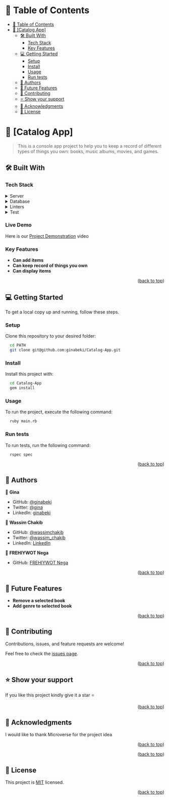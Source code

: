 <a name="readme-top"></a>

# 📗 Table of Contents

- [📗 Table of Contents](#-table-of-contents)
- [📖 \[Catalog App\] ](#-catalog-app-)
  - [🛠 Built With ](#-built-with-)
    - [Tech Stack ](#tech-stack-)
    - [Key Features ](#key-features-)
  - [💻 Getting Started ](#-getting-started-)
    - [Setup](#setup)
    - [Install](#install)
    - [Usage](#usage)
    - [Run tests](#run-tests)
  - [👥 Authors ](#-authors-)
  - [🔭 Future Features ](#-future-features-)
  - [🤝 Contributing ](#-contributing-)
  - [⭐️ Show your support ](#️-show-your-support-)
  - [🙏 Acknowledgments ](#-acknowledgments-)
  - [📝 License ](#-license-)

<!-- PROJECT DESCRIPTION -->

# 📖 [Catalog App] <a name="about-project"></a>

> This is a console app project to help you to keep a record of different types of things you own: books, music albums, movies, and games.

## 🛠 Built With <a name="built-with"></a>

### Tech Stack <a name="tech-stack"></a>

<details>
  <summary>Server</summary>
  <ul>
    <li><a href="https://ruby-lang.org/">Ruby</a></li>
  </ul>
</details>

<details>
<summary>Database</summary>
  <ul>
    <li><a href="https://www.postgresql.org/">PostgreSQL</a></li>
  </ul>
</details>

<details>
  <summary>Linters</summary>
  <ul>
    <li><a href="https://rubocop.org/">Ruby</a></li>
  </ul>
</details>

<details>
  <summary>Test</summary>
  <ul>
    <li><a href="https://rspec.info/">Ruby</a></li>
  </ul>
</details>

<!-- Features -->

### Live Demo
Here is our [Project Demonstration](https://drive.google.com/file/d/1fNbR7qRk2IRTqIK_1MRUqEWLOV4nMGam/view?usp=sharing) video


### Key Features <a name="key-features"></a>

- **Can add items**
- **Can keep record of things you own**
- **Can display items**

<p align="right">(<a href="#readme-top">back to top</a>)</p>

## 💻 Getting Started <a name="getting-started"></a>

To get a local copy up and running, follow these steps.

### Setup

Clone this repository to your desired folder:


```sh
  cd PATH
  git clone git@github.com:ginabeki/Catalog-App.git
```

### Install

Install this project with:

```sh
  cd Catalog-App
  gem install
```

### Usage

To run the project, execute the following command:

```sh
  ruby main.rb
```

### Run tests

To run tests, run the following command:


```sh
  rspec spec
```


<p align="right">(<a href="#readme-top">back to top</a>)</p>

<!-- AUTHORS -->

## 👥 Authors <a name="authors"></a>

👤 **Gina**

- GitHub: [@ginabeki](https://github.com/ginabeki)
- Twitter: [@gina](https://twitter.com/ginabeki)
- LinkedIn: [ginabeki](https://linkedin.com/in/ginabeki)

👤 **Wassim Chakib**

- GitHub: [@wassimchakib](https://github.com/wassimchakib)
- Twitter: [@wassim_chakib](https://twitter.com/wassim_chakib)
- LinkedIn: [LinkedIn](https://www.linkedin.com/in/wassimchakib/)

👤 **FREHIYWOT Nega**
- GitHub: [FREHIYWOT Nega](https://github.com/frnega)

<p align="right">(<a href="#readme-top">back to top</a>)</p>

<!-- FUTURE FEATURES -->

## 🔭 Future Features <a name="future-features"></a>

- **Remove a selected book**
- **Add genre to selected book**

<p align="right">(<a href="#readme-top">back to top</a>)</p>

<!-- CONTRIBUTING -->

## 🤝 Contributing <a name="contributing"></a>

Contributions, issues, and feature requests are welcome!

Feel free to check the [issues page](https://github.com/ginabeki/Catalog-App/issues).

<p align="right">(<a href="#readme-top">back to top</a>)</p>

<!-- SUPPORT -->

## ⭐️ Show your support <a name="support"></a>

If you like this project kindly give it a star ⭐️ 

<p align="right">(<a href="#readme-top">back to top</a>)</p>

<!-- ACKNOWLEDGEMENTS -->

## 🙏 Acknowledgments <a name="acknowledgements"></a>

I would like to thank Microverse for the project idea

<p align="right">(<a href="#readme-top">back to top</a>)</p>

<!-- FAQ (optional) -->


<p align="right">(<a href="#readme-top">back to top</a>)</p>

<!-- LICENSE -->

## 📝 License <a name="license"></a>

This project is [MIT](./LICENSE) licensed.

<p align="right">(<a href="#readme-top">back to top</a>)</p>
